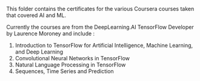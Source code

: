 This folder contains the certificates for the various Coursera courses taken that covered AI and ML. 

Currently the courses are from the DeepLearning.AI TensorFlow Developer by Laurence Moroney and include :

1. Introduction to TensorFlow for Artificial Intelligence, Machine Learning, and Deep Learning 
2. Convolutional Neural Networks in TensorFlow
3. Natural Language Processing in TensorFlow
4. Sequences, Time Series and Prediction
